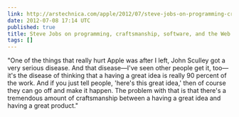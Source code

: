 ```yaml
---
link: http://arstechnica.com/apple/2012/07/steve-jobs-on-programming-craftsmanship-software-and-the-web/
date: 2012-07-08 17:14 UTC
published: true
title: Steve Jobs on programming, craftsmanship, software, and the Web
tags: []
---
```


"One of the things that really hurt Apple was after I left, John Sculley got a very serious disease. And that disease—I've seen other people get it, too—it's the disease of thinking that a having a great idea is really 90 percent of the work. And if you just tell people, 'here's this great idea,' then of course they can go off and make it happen. The problem with that is that there's a tremendous amount of craftsmanship between a having a great idea and having a great product."
